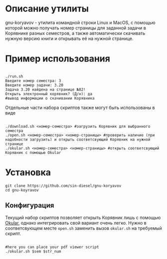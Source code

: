 # Описание утилиты

gnu-koryavov - утилита командной строки Linux и MacOS, с помощью которой можно
получать номер страницы для заданной задачи в Корявнике разных семестров, а также автоматически скачивать нужную версию книги и открывать её на нужной странице.

# Пример использования

```

./run.sh
Введите номер семестра: 3
Введите номер задачи: 3.20
Задача 3.20 найдена на странице №82!
Открыть электронный корявник? (Д/н): да
#вывод информации о скачивании Корявника

```

Отдельные части набора скриптов также могут быть использованы в виде

```shell

./download.sh <номер-семестра> #загрузить Корявник для выбранного семестра
./open.sh <номер-семестра> <номер-страницы> #проверить наличие (при надобности загрузить) и открыть соответсвующий Корявник на нужной странице
./okular.sh <номер-семестра> <номер-страницы> #открыть соответсвующий Корявник с помощью Okular

```

# Установка

```shell
git clone https://github.com/sin-diesel/gnu-koryavov
cd gnu-koyravov

```

## Конфигурация

Текущий набор скриптов позволяет открыть Корявник лишь с помощью [Okular](https://github.com/KDE/okular), однако интегрировать свой вариант очень легко. Нужно в соответсвующем месте `open.sh` заменить вызов `okular.sh` на требуемый скрипт.

```shell

#here you can place your pdf viewer script
./okular.sh $sem $str_num

```
